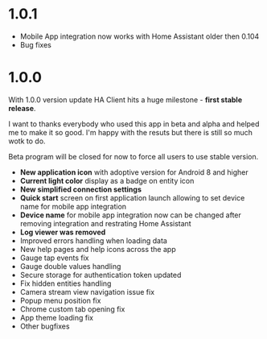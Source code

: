 # 1.0.1
- Mobile App integration now works with Home Assistant older then 0.104
- Bug fixes
# 1.0.0
With 1.0.0 version update HA Client hits a huge milestone - **first stable release**.

I want to thanks everybody who used this app in beta and alpha and helped me to make it so good. I'm happy with the resuts but there is still so much wotk to do.

Beta program will be closed for now to force all users to use stable version.

- **New application icon** with adoptive version for Android 8 and higher
- **Current light color** display as a badge on entity icon
- **New simplified connection settings**
- **Quick start** screen on first application launch allowing to set device name for mobile app integration
- **Device name** for mobile app integration now can be changed after removing integration and restrating Home Assistant
- **Log viewer was removed**
- Improved errors handling when loading data
- New help pages and help icons across the app
- Gauge tap events fix
- Gauge double values handling
- Secure storage for authentication token updated
- Fix hidden entities handling
- Camera stream view navigation issue fix
- Popup menu position fix
- Chrome custom tab opening fix
- App theme loading fix
- Other bugfixes
